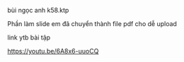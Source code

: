 bùi ngọc anh k58.ktp

Phần làm slide em đã chuyển thành file pdf cho dễ upload

link ytb bài tập

https://youtu.be/6A8x6-uuoCQ
